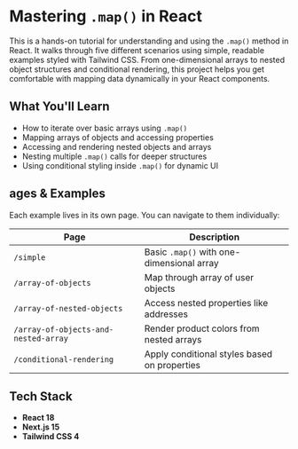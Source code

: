 # Mastering `.map()` in React

This is a hands-on tutorial for understanding and using the `.map()` method in React. It walks through five different scenarios using simple, readable examples styled with Tailwind CSS. From one-dimensional arrays to nested object structures and conditional rendering, this project helps you get comfortable with mapping data dynamically in your React components.

## What You'll Learn

- How to iterate over basic arrays using `.map()`
- Mapping arrays of objects and accessing properties
- Accessing and rendering nested objects and arrays
- Nesting multiple `.map()` calls for deeper structures
- Using conditional styling inside `.map()` for dynamic UI

## ages & Examples

Each example lives in its own page. You can navigate to them individually:

| Page | Description |
|------|-------------|
| `/simple` | Basic `.map()` with one-dimensional array |
| `/array-of-objects` | Map through array of user objects |
| `/array-of-nested-objects` | Access nested properties like addresses |
| `/array-of-objects-and-nested-array` | Render product colors from nested arrays |
| `/conditional-rendering` | Apply conditional styles based on properties |

## Tech Stack

- **React 18**
- **Next.js 15**
- **Tailwind CSS 4**
